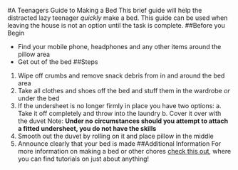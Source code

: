#A Teenagers Guide to Making a Bed
This brief guide will help the distracted lazy teenager _quickly_ make a bed. This guide can be used when leaving the house is not an option until the task is complete. 
##Before you Begin
* Find your mobile phone, headphones and any other items around the pillow area
* Get out of the bed
##Steps
1. Wipe off crumbs and remove snack debris from in and around the bed area
2. Take all clothes and shoes off the bed and stuff them in the wardrobe _or_ under the bed
3. If the undersheet is no longer firmly in place you have two options: 
  a. Take it off completely and throw into the laundry
  b. Cover it over with the duvet
  Note: **Under no circumstances should you attempt to attach a fitted undersheet, you do not have the skills**
4. Smooth out the duvet by rolling on it and place pillow in the middle
5. Announce clearly that your bed is made
##Additional Information
For more information on making a bed or other chores [check this out](www.youtube.com), where you can find tutorials on just about anything!
